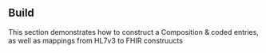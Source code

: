 ## Build

This section demonstrates how to construct a Composition & coded entries, as well as mappings from HL7v3 to FHIR construucts